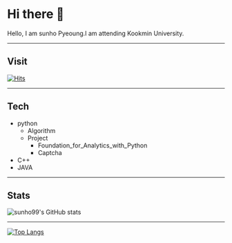 # Hi there 👋
Hello, I am sunho Pyeoung.I am attending Kookmin University.
***
## Visit
[![Hits](https://hits.seeyoufarm.com/api/count/incr/badge.svg?url=https%3A%2F%2Fgithub.com%2Fsunho1999&count_bg=%2379C83D&title_bg=%23555555&icon=piwigo.svg&icon_color=%23EFE9E3&title=sun&edge_flat=false)](https://hits.seeyoufarm.com)
***
## Tech
+ python
  + Algorithm
  + Project
    + Foundation_for_Analytics_with_Python
    + Captcha
+ C++
+ JAVA

***
## Stats
![sunho99's GitHub stats](https://github-readme-stats.vercel.app/api?username=sunho99&show_icons=true&theme=radical&hide=prs,contribs)

***

[![Top Langs](https://github-readme-stats.vercel.app/api/top-langs/?username=sunho99&layout=compact)](https://github.com/anuraghazra/github-readme-stats)




